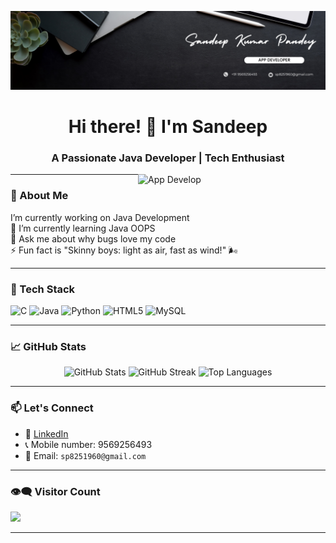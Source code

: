 ![MasterHead](https://github.com/sandyy404/sandyy404/blob/main/banner.png)

<h1 align="center">Hi there! 👋 I'm Sandeep</h1>
<h3 align="center">A Passionate Java Developer | Tech Enthusiast </h3>

<img align="right" width="300px" alt="App Develop" src="https://media3.giphy.com/media/v1.Y2lkPTc5MGI3NjExZnBreTR2dTQzajNxdHJncWdqenVoZ21zb2JvaTQ1YmpucDZuZ3N0ZiZlcD12MV9pbnRlcm5hbF9naWZfYnlfaWQmY3Q9Zw/i229PTC8BKt9V9RnwZ/giphy.gif">

---

### 🚀 About Me

 I’m currently working on Java Development<br>🌱 I’m currently learning Java OOPS<br>💬 Ask me about why bugs love my code<br>⚡ Fun fact is "Skinny boys: light as air, fast as wind!" 🌬️

---

### 🧰 Tech Stack

![C](https://img.shields.io/badge/C-00599C?style=for-the-badge&logo=c&logoColor=white)
![Java](https://img.shields.io/badge/Java-ED8B00?style=for-the-badge&logo=openjdk&logoColor=white)
![Python](https://img.shields.io/badge/Python-3776AB?style=for-the-badge&logo=python&logoColor=ffdd54)
![HTML5](https://img.shields.io/badge/HTML5-E34F26?style=for-the-badge&logo=html5&logoColor=white)
![MySQL](https://img.shields.io/badge/MySQL-4479A1?style=for-the-badge&logo=mysql&logoColor=white)

---

### 📈 GitHub Stats

<div align="center">

![GitHub Stats](https://github-readme-stats.vercel.app/api?username=sandyy404&theme=dark&hide_border=false&include_all_commits=true&count_private=true)
![GitHub Streak](https://nirzak-streak-stats.vercel.app/?user=sandyy404&theme=dark&hide_border=false)
![Top Languages](https://github-readme-stats.vercel.app/api/top-langs/?username=sandyy404&theme=dark&hide_border=false&layout=compact)

</div>

---

### 📫 Let's Connect

- 💼 <a href="https://www.linkedin.com/in/sandeep-kumar-pandey-726a08321/" target="_blank" rel="noopener noreferrer">LinkedIn</a>
- 📞 Mobile number: 9569256493
- 📧 Email: `sp8251960@gmail.com`

---

### 👁‍🗨 Visitor Count

[![](https://visitcount.itsvg.in/api?id=sandyy404&icon=0&color=0)](https://visitcount.itsvg.in)

---

<!-- Proudly created with GPRM ( https://gprm.itsvg.in ) -->
